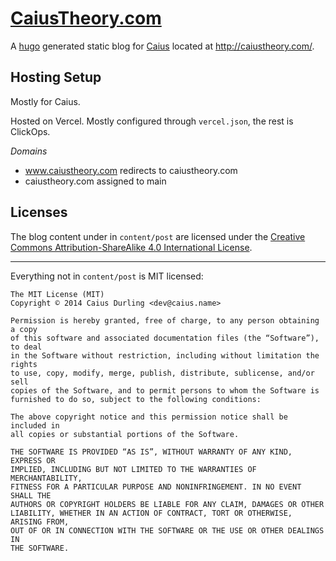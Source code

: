 # [CaiusTheory.com][]

A [hugo][] generated static blog for [Caius][] located at <http://caiustheory.com/>.

[CaiusTheory.com]: http://caiustheory.com/
[hugo]: https://gohugo.io/
[Caius]: http://caius.name/

## Hosting Setup

Mostly for Caius.

Hosted on Vercel. Mostly configured through `vercel.json`, the rest is ClickOps.

*Domains*

- www.caiustheory.com redirects to caiustheory.com
- caiustheory.com assigned to main




## Licenses

The blog content under in `content/post` are licensed under the <a rel="license" href="http://creativecommons.org/licenses/by-sa/4.0/">Creative Commons Attribution-ShareAlike 4.0 International License</a>.

* * *

Everything not in `content/post` is MIT licensed:

    The MIT License (MIT)
    Copyright © 2014 Caius Durling <dev@caius.name>

    Permission is hereby granted, free of charge, to any person obtaining a copy
    of this software and associated documentation files (the “Software”), to deal
    in the Software without restriction, including without limitation the rights
    to use, copy, modify, merge, publish, distribute, sublicense, and/or sell
    copies of the Software, and to permit persons to whom the Software is
    furnished to do so, subject to the following conditions:

    The above copyright notice and this permission notice shall be included in
    all copies or substantial portions of the Software.

    THE SOFTWARE IS PROVIDED “AS IS”, WITHOUT WARRANTY OF ANY KIND, EXPRESS OR
    IMPLIED, INCLUDING BUT NOT LIMITED TO THE WARRANTIES OF MERCHANTABILITY,
    FITNESS FOR A PARTICULAR PURPOSE AND NONINFRINGEMENT. IN NO EVENT SHALL THE
    AUTHORS OR COPYRIGHT HOLDERS BE LIABLE FOR ANY CLAIM, DAMAGES OR OTHER
    LIABILITY, WHETHER IN AN ACTION OF CONTRACT, TORT OR OTHERWISE, ARISING FROM,
    OUT OF OR IN CONNECTION WITH THE SOFTWARE OR THE USE OR OTHER DEALINGS IN
    THE SOFTWARE.
